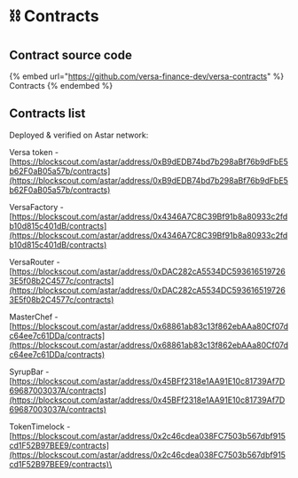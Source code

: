 # ⛓ Contracts

## Contract source code

{% embed url="https://github.com/versa-finance-dev/versa-contracts" %}
Contracts
{% endembed %}

## Contracts list

Deployed & verified on Astar network:

Versa token - [https://blockscout.com/astar/address/0xB9dEDB74bd7b298aBf76b9dFbE5b62F0aB05a57b/contracts](https://blockscout.com/astar/address/0xB9dEDB74bd7b298aBf76b9dFbE5b62F0aB05a57b/contracts)

VersaFactory - [https://blockscout.com/astar/address/0x4346A7C8C39Bf91b8a80933c2fdb10d815c401dB/contracts](https://blockscout.com/astar/address/0x4346A7C8C39Bf91b8a80933c2fdb10d815c401dB/contracts)

VersaRouter - [https://blockscout.com/astar/address/0xDAC282cA5534DC5936165197263E5f08b2C4577c/contracts](https://blockscout.com/astar/address/0xDAC282cA5534DC5936165197263E5f08b2C4577c/contracts)

MasterChef - [https://blockscout.com/astar/address/0x68861ab83c13f862ebAAa80Cf07dc64ee7c61DDa/contracts](https://blockscout.com/astar/address/0x68861ab83c13f862ebAAa80Cf07dc64ee7c61DDa/contracts)

SyrupBar - [https://blockscout.com/astar/address/0x45BFf2318e1AA91E10c81739Af7D69687003037A/contracts](https://blockscout.com/astar/address/0x45BFf2318e1AA91E10c81739Af7D69687003037A/contracts)

TokenTimelock - [https://blockscout.com/astar/address/0x2c46cdea038FC7503b567dbf915cd1F52B97BEE9/contracts](https://blockscout.com/astar/address/0x2c46cdea038FC7503b567dbf915cd1F52B97BEE9/contracts)\
